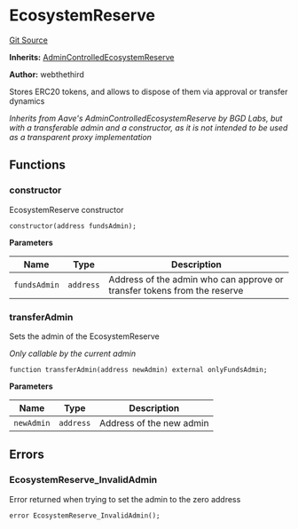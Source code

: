 # EcosystemReserve

[Git Source](https://github.com/Increment-Finance/peripheral-contracts/blob/cf0cdb73c3067e3512acceef3935e48ab8394c32/contracts/EcosystemReserve.sol)

**Inherits:**
[AdminControlledEcosystemReserve](/contracts/AdminControlledEcosystemReserve.sol/abstract.AdminControlledEcosystemReserve.md)

**Author:**
webthethird

Stores ERC20 tokens, and allows to dispose of them via approval or transfer dynamics

_Inherits from Aave's AdminControlledEcosystemReserve by BGD Labs, but with a transferable admin
and a constructor, as it is not intended to be used as a transparent proxy implementation_

## Functions

### constructor

EcosystemReserve constructor

```solidity
constructor(address fundsAdmin);
```

**Parameters**

| Name         | Type      | Description                                                              |
| ------------ | --------- | ------------------------------------------------------------------------ |
| `fundsAdmin` | `address` | Address of the admin who can approve or transfer tokens from the reserve |

### transferAdmin

Sets the admin of the EcosystemReserve

_Only callable by the current admin_

```solidity
function transferAdmin(address newAdmin) external onlyFundsAdmin;
```

**Parameters**

| Name       | Type      | Description              |
| ---------- | --------- | ------------------------ |
| `newAdmin` | `address` | Address of the new admin |

## Errors

### EcosystemReserve_InvalidAdmin

Error returned when trying to set the admin to the zero address

```solidity
error EcosystemReserve_InvalidAdmin();
```
